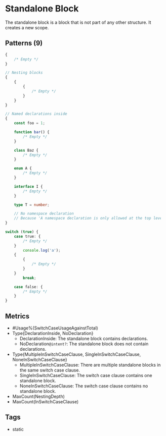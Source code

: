 # Standalone Block

The standalone block is a block that is not part of any other structure. It creates a new
scope.

## Patterns (9)

```ts
{
    /* Empty */
}

// Nesting blocks
{
    {
        {
            /* Empty */
        }
    }
}

// Named declarations inside
{
    const foo = 1;

    function bar() {
        /* Empty */
    }

    class Baz {
        /* Empty */
    }

    enum A {
        /* Empty */
    }

    interface I {
        /* Empty */
    }

    type T = number;

    // No namespace declaration
    // Because 'A namespace declaration is only allowed at the top level of a namespace or module.(1235)'
}

switch (true) {
    case true: {
        /* Empty */
    }
        console.log('a');
    {
        {
            /* Empty */
        }
    }
        break;

    case false: {
        /* Empty */
    }
}
```

## Metrics

* #Usage%(SwitchCaseUsageAgainstTotal)
* Type{DeclarationInside, NoDeclaration}
    * DeclarationInside: The standalone block contains declarations.
    * NoDeclaration`@intent?`: The standalone block does not contain declarations.
* Type{MultipleInSwitchCaseClause, SingleInSwitchCaseClause, NoneInSwitchCaseClause}
    * MultipleInSwitchCaseClause: There are multiple standalone blocks in the same switch
      case clause.
    * SingleInSwitchCaseClause: The switch case clause contains one standalone block.
    * NoneInSwitchCaseClause: The switch case clause contains no standalone block.
* MaxCount(NestingDepth)
* MaxCount(InSwitchCaseClause)

## Tags

* static
